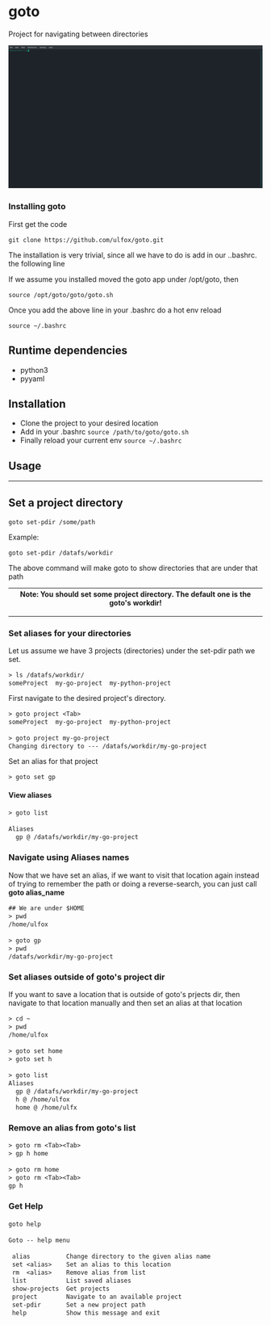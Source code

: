 # goto

Project for navigating between directories


![goto](https://github.com/ulfox/goto/blob/main/media/goto.gif)


### Installing goto

First get the code

    git clone https://github.com/ulfox/goto.git

The installation is very trivial, since all we have to do is add in our ..bashrc. the following line

If we assume you installed moved the goto app under /opt/goto, then

    source /opt/goto/goto/goto.sh

Once you add the above line in your .bashrc do a hot env reload


    source ~/.bashrc


## Runtime dependencies
- python3
- pyyaml

##  Installation

- Clone the project to your desired location
- Add in your .bashrc `source /path/to/goto/goto.sh`
- Finally reload your current env `source ~/.bashrc`

## Usage

---
## **Set a project directory**

    goto set-pdir /some/path

Example:

    goto set-pdir /datafs/workdir

The above command will make goto to show directories that are under that path

| Note: You should set some project directory. The default one is the goto's workdir! |
| --- |
---

### Set aliases for your directories

Let us assume we have 3 projects (directories) under the set-pdir path we set.

    > ls /datafs/workdir/
    someProject  my-go-project  my-python-project
    

First navigate to the desired project's directory.

    > goto project <Tab>
    someProject  my-go-project  my-python-project

    > goto project my-go-project
    Changing directory to --- /datafs/workdir/my-go-project

Set an alias for that project

    > goto set gp

#### View aliases

    > goto list

    Aliases
      gp @ /datafs/workdir/my-go-project

### Navigate using Aliases names

Now that we have set an alias, if we want to visit that location again instead of trying to 
remember the path or doing a reverse-search, you can just call **goto alias_name**

    ## We are under $HOME
    > pwd
    /home/ulfox

    > goto gp
    > pwd
    /datafs/workdir/my-go-project

### Set aliases outside of goto's project dir

If you want to save a location that is outside of goto's prjects dir, then navigate to that location manually
and then set an alias at that location

    > cd ~
    > pwd
    /home/ulfox

    > goto set home
    > goto set h

    > goto list
    Aliases
      gp @ /datafs/workdir/my-go-project
      h @ /home/ulfox
      home @ /home/ulfx

### Remove an alias from goto's list

    > goto rm <Tab><Tab>
    > gp h home

    > goto rm home
    > goto rm <Tab><Tab>
    gp h

### Get Help

    goto help

    Goto -- help menu
    
     alias          Change directory to the given alias name
     set <alias>    Set an alias to this location
     rm  <alias>    Remove alias from list
     list           List saved aliases
     show-projects  Get projects
     project        Navigate to an available project
     set-pdir       Set a new project path
     help           Show this message and exit

